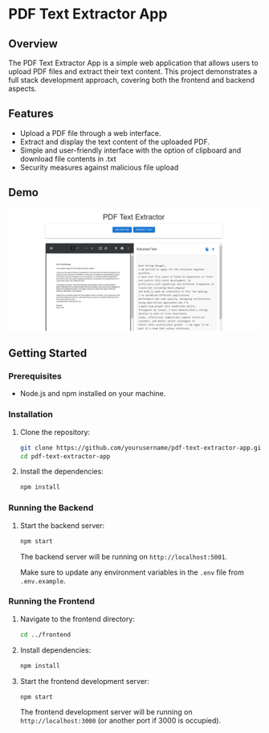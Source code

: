 # PDF Text Extractor App

## Overview

The PDF Text Extractor App is a simple web application that allows users to upload PDF files and extract their text content. This project demonstrates a full stack development approach, covering both the frontend and backend aspects.

## Features

- Upload a PDF file through a web interface.
- Extract and display the text content of the uploaded PDF.
- Simple and user-friendly interface with the option of clipboard and download file contents in .txt
- Security measures against malicious file upload

## Demo 

![app-demo](./src/assets/demo.png)

## Getting Started

### Prerequisites

- Node.js and npm installed on your machine.

### Installation

1. Clone the repository:

    ```bash
    git clone https://github.com/yourusername/pdf-text-extractor-app.git
    cd pdf-text-extractor-app
    ```

2. Install the dependencies:

    ```bash
    npm install
    ```

### Running the Backend

1. Start the backend server:

    ```bash
    npm start
    ```

    The backend server will be running on `http://localhost:5001`.

    Make sure to update any environment variables in the `.env` file from `.env.example`.

### Running the Frontend

1. Navigate to the frontend directory:

    ```bash
    cd ../frontend
    ```

2. Install dependencies:

    ```bash
    npm install
    ```

3. Start the frontend development server:

    ```bash
    npm start
    ```

    The frontend development server will be running on `http://localhost:3000` (or another port if 3000 is occupied).